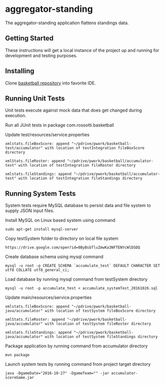 
# aggregator-standing

The aggregator-standing application flattens standings data.

## Getting Started

These instructions will get a local instance of the project up and running for development and testing purposes.

## Installing

Clone [basketball repository](id:https://github.com/pablote3/basketball-java) into favorite IDE.

## Running Unit Tests

Unit tests execute against mock data that does get changed during execution.

  Run all JUnit tests in package com.rossotti.basketball

  Update test/resources/service.properties

    xmlstats.fileBoxScore: append "~/pdrive/pwork/basketball-test/accumulator" with location of testIntegration fileBoxScore directory
    
    xmlStats.fileRoster: append "~/pdrive/pwork/basketball/accumulator-test" with location of testIntegration fileRoster directory
    
    xmlstats.fileStandings: append "~/pdrive/pwork/basketball/accumulator-test" with location of testIntegration fileStandings directory

## Running System Tests

System tests require MySQL database to persist data and file system to supply JSON input files.

Install MySQL on Linux based system using command

    sudo apt-get install mysql-server
    
Copy testSystem folder to directory on local file system
   
    https://drive.google.com/open?id=0ByBsbTluZmwKa3NFTENYcWlDSDQ

Create database schema using mysql command

    mysql -u root -p CREATE SCHEMA `accumulate_test` DEFAULT CHARACTER SET utf8 COLLATE utf8_general_ci;
    
Load database by running mysql command from testSystem directory

    mysql -u root -p accumulate_test < accumulate_systemTest_20161026.sql

Update main/resources/service.properties

    xmlstats.fileBoxScore: append "~/pdrive/pwork/basketball-java/accumulator" with location of testSystem fileBoxScore directory
    
    xmlStats.fileRoster: append "~/pdrive/pwork/basketball-java/accumulator" with location of testSystem fileRoster directory
    
    xmlstats.fileStandings: append "~/pdrive/pwork/basketball-java/accumulator" with location of testSystem fileStandings directory
    
Package application by running command from accumulator directory

    mvn package
    
Launch system tests by running command from project target directory
    
    java -DgameDate="2016-10-27" -DgameTeam="" -jar accumulator-scoreGame.jar
